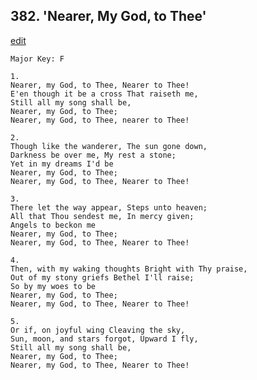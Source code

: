 
## 382.  'Nearer, My God, to Thee'
[edit](https://docs.google.com/document/d/1LXuGEnbrEGlC5kY5bMHokVsl-ybHwlIF/edit?mode=html)



    Major Key: F

    1.
    Nearer, my God, to Thee, Nearer to Thee! 
    E'en though it be a cross That raiseth me,
    Still all my song shall be, 
    Nearer, my God, to Thee; 
    Nearer, my God, to Thee, nearer to Thee! 

    2.
    Though like the wanderer, The sun gone down, 
    Darkness be over me, My rest a stone; 
    Yet in my dreams I'd be
    Nearer, my God, to Thee; 
    Nearer, my God, to Thee, Nearer to Thee! 

    3.
    There let the way appear, Steps unto heaven; 
    All that Thou sendest me, In mercy given; 
    Angels to beckon me 
    Nearer, my God, to Thee; 
    Nearer, my God, to Thee, Nearer to Thee! 

    4.
    Then, with my waking thoughts Bright with Thy praise, 
    Out of my stony griefs Bethel I'll raise;
    So by my woes to be 
    Nearer, my God, to Thee; 
    Nearer, my God, to Thee, Nearer to Thee! 

    5.
    Or if, on joyful wing Cleaving the sky, 
    Sun, moon, and stars forgot, Upward I fly, 
    Still all my song shall be, 
    Nearer, my God, to Thee; 
    Nearer, my God, to Thee, Nearer to Thee! 
